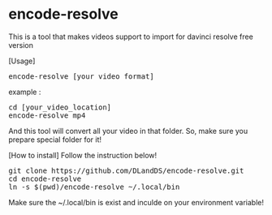 # encode-resolve
This is a tool that makes videos support to import for davinci resolve free version

[Usage]
<pre>encode-resolve [your_video_format]</pre>

example :

<pre>
cd [your_video_location]
encode-resolve mp4
</pre>

And this tool will convert all your video in that folder. So, make sure you prepare special folder for it!

[How to install]
Follow the instruction below! </br>
<pre>
git clone https://github.com/DLandDS/encode-resolve.git
cd encode-resolve
ln -s $(pwd)/encode-resolve ~/.local/bin
</pre>
Make sure the ~/.local/bin is exist and inculde on your environment variable!
